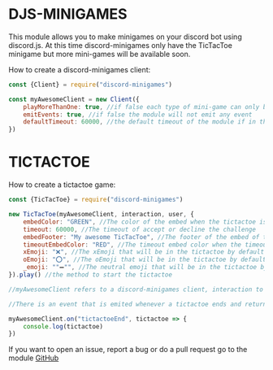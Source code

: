 # DJS-MINIGAMES

This module allows you to make minigames on your discord bot using discord.js. At this time discord-minigames only have the TicTacToe minigame but more mini-games will be available soon.

How to create a discord-minigames client:
```js
const {Client} = require("discord-minigames")

const myAwesomeClient = new Client({
    playMoreThanOne: true, //if false each type of mini-game can only be played once at a time
    emitEvents: true, //if false the module will not emit any event
    defaultTimeout: 60000, //the default timeout of the module if in the minigames that require a timeout the timeout is not given it will replaced by this timeout in ms
})

```

# TICTACTOE
How to create a tictactoe game:
```js
const {TicTacToe} = require("discord-minigames")

new TicTacToe(myAwesomeClient, interaction, user, {
    embedColor: "GREEN", //The color of the embed when the tictactoe is playing
    timeout: 60000, //The timeout of accept or decline the challenge 
    embedFooter: "My awesome TicTacToe", //The footer of the embed of the TicTacToe
    timeoutEmbedColor: "RED", //The timeout embed color when the timeout ends
    xEmoji: "❌​", //The xEmoji that will be in the tictactoe by default the emoji will be "❌​"
    oEmoji: "⭕​", //The oEmoji that will be in the tictactoe by default the emoji will be "⭕​​"
    _emoji: ""➖"", //The neutral emoji that will be in the tictactoe by default the emoji will be "➖"​
}).play() //the method to start the tictactoe

//myAwesomeClient refers to a discord-minigames client, interaction to a discord.js Interaction and user a discord.js User

//There is an event that is emited whenever a tictactoe ends and returns the tictactoe class

myAwesomeClient.on("tictactoeEnd", tictactoe => {
    console.log(tictactoe)
})
```

If you want to open an issue, report a bug or do a pull request go to the module [GitHub]()

